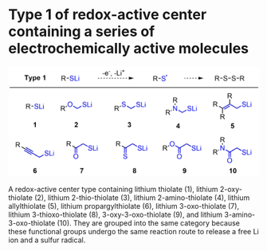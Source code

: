 # Type 1 of redox-active center containing a series of electrochemically active molecules
![My Local Image](../Images/Type01.png 'Type 1 of redox-active center containing a series of electrochemically active')

A redox-active center type containing lithium thiolate (1), lithium 2-oxy-thiolate (2), lithium 2-thio-thiolate (3), lithium 2-amino-thiolate (4), lithium allylthiolate (5), lithium propargylthiolate (6), lithium 3-oxo-thiolate (7), lithium 3-thioxo-thiolate (8), 3-oxy-3-oxo-thiolate (9), and lithium 3-amino-3-oxo-thiolate (10). They are grouped into the same category because these functional groups undergo the same reaction route to release a free Li ion and a sulfur radical.